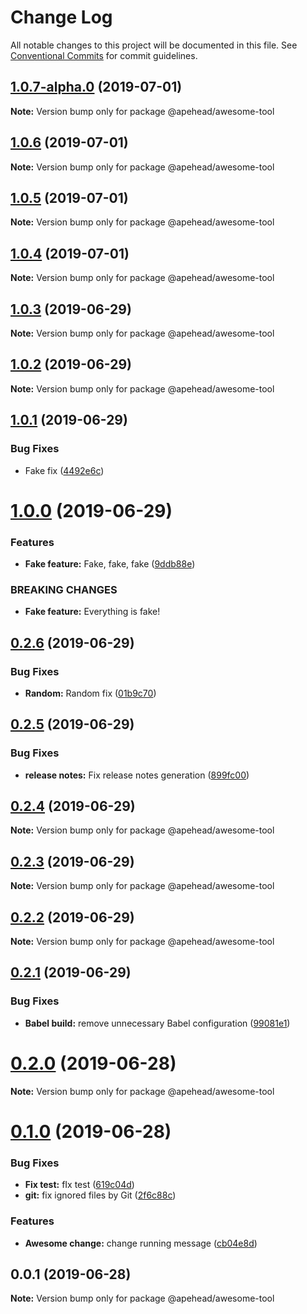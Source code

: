 # Change Log

All notable changes to this project will be documented in this file.
See [Conventional Commits](https://conventionalcommits.org) for commit guidelines.

## [1.0.7-alpha.0](https://github.com/apehead/monorepo-playground/compare/v1.0.6...v1.0.7-alpha.0) (2019-07-01)

**Note:** Version bump only for package @apehead/awesome-tool





## [1.0.6](https://github.com/apehead/monorepo-playground/compare/v1.0.5...v1.0.6) (2019-07-01)

**Note:** Version bump only for package @apehead/awesome-tool





## [1.0.5](https://github.com/apehead/monorepo-playground/compare/v1.0.4...v1.0.5) (2019-07-01)

**Note:** Version bump only for package @apehead/awesome-tool





## [1.0.4](https://github.com/apehead/monorepo-playground/compare/v1.0.3...v1.0.4) (2019-07-01)

**Note:** Version bump only for package @apehead/awesome-tool





## [1.0.3](https://github.com/apehead/monorepo-playground/compare/v1.0.2...v1.0.3) (2019-06-29)

**Note:** Version bump only for package @apehead/awesome-tool





## [1.0.2](https://github.com/apehead/monorepo-playground/compare/v1.0.1...v1.0.2) (2019-06-29)

**Note:** Version bump only for package @apehead/awesome-tool





## [1.0.1](https://github.com/apehead/monorepo-playground/compare/v1.0.0...v1.0.1) (2019-06-29)


### Bug Fixes

* Fake fix ([4492e6c](https://github.com/apehead/monorepo-playground/commit/4492e6c))





# [1.0.0](https://github.com/apehead/monorepo-playground/compare/v0.2.6...v1.0.0) (2019-06-29)


### Features

* **Fake feature:** Fake, fake, fake ([9ddb88e](https://github.com/apehead/monorepo-playground/commit/9ddb88e))


### BREAKING CHANGES

* **Fake feature:** Everything is fake!





## [0.2.6](https://github.com/apehead/monorepo-playground/compare/v0.2.5...v0.2.6) (2019-06-29)


### Bug Fixes

* **Random:** Random fix ([01b9c70](https://github.com/apehead/monorepo-playground/commit/01b9c70))





## [0.2.5](https://github.com/apehead/monorepo-playground/compare/v0.2.4...v0.2.5) (2019-06-29)


### Bug Fixes

* **release notes:** Fix release notes generation ([899fc00](https://github.com/apehead/monorepo-playground/commit/899fc00))





## [0.2.4](https://github.com/apehead/monorepo-playground/compare/v0.2.3...v0.2.4) (2019-06-29)

**Note:** Version bump only for package @apehead/awesome-tool





## [0.2.3](https://github.com/apehead/monorepo-playground/compare/v0.2.2...v0.2.3) (2019-06-29)

**Note:** Version bump only for package @apehead/awesome-tool





## [0.2.2](https://github.com/apehead/monorepo-playground/compare/v0.2.1...v0.2.2) (2019-06-29)

**Note:** Version bump only for package @apehead/awesome-tool





## [0.2.1](https://github.com/apehead/monorepo-playground/compare/v0.2.0...v0.2.1) (2019-06-29)


### Bug Fixes

* **Babel build:** remove unnecessary Babel configuration ([99081e1](https://github.com/apehead/monorepo-playground/commit/99081e1))





# [0.2.0](https://github.com/apehead/monorepo-playground/compare/v0.1.0...v0.2.0) (2019-06-28)

**Note:** Version bump only for package @apehead/awesome-tool





# [0.1.0](https://github.com/apehead/monorepo-playground/compare/v0.0.1...v0.1.0) (2019-06-28)


### Bug Fixes

* **Fix test:** fIx test ([619c04d](https://github.com/apehead/monorepo-playground/commit/619c04d))
* **git:** fix ignored files by Git ([2f6c88c](https://github.com/apehead/monorepo-playground/commit/2f6c88c))


### Features

* **Awesome change:** change running message ([cb04e8d](https://github.com/apehead/monorepo-playground/commit/cb04e8d))





## 0.0.1 (2019-06-28)

**Note:** Version bump only for package @apehead/awesome-tool
